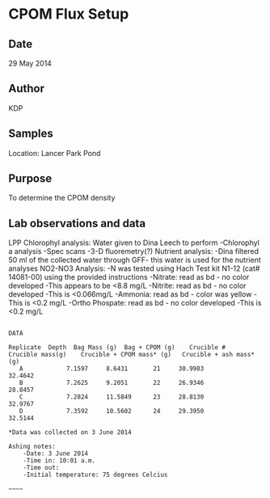 # CPOM Flux Setup

## Date

29 May 2014

## Author

KDP

## Samples

Location: Lancer Park Pond

## Purpose

To determine the CPOM density 

## Lab observations and data

LPP Chlorophyl analysis: Water given to Dina Leech to perform
	-Chlorophyl a analysis
	-Spec scans
	-3-D fluoremetry(?)
Nutrient analysis:
	-Dina filtered 50 ml of the collected water through GFF- this water is used for the nutrient analyses
NO2-NO3 Analysis:
	-N was tested using Hach Test kit N1-12 (cat# 14081-00) using the provided instructions
	-Nitrate: read as bd - no color developed 
		-This appears to be <8.8 mg/L
	-Nitrite: read as bd - no color developed
		-This is <0.066mg/L
	-Ammonia: read as bd - color was yellow
		-This is <0.2 mg/L 
	-Ortho Phospate: read as bd - no color developed
		-This is <0.2 mg/L

~~~~~

DATA 

Replicate  Depth  Bag Mass (g)	Bag + CPOM (g)	  Crucible #	Crucible mass(g)    Crucible + CPOM mass* (g)	Crucible + ash mass* (g)
   A	   	    7.1597	   8.6431		21	   30.9983		     32.4642			
   B		    7.2625	   9.2051		22	   26.9346		     28.8457
   C		    7.2824	   11.5849		23	   28.8130		     32.9767
   D		    7.3592	   10.5602		24	   29.3950		     32.5144

*Data was collected on 3 June 2014

Ashing notes:
	-Date: 3 June 2014
	-Time in: 10:01 a.m.
	-Time out:
	-Initial temperature: 75 degrees Celcius

~~~~

